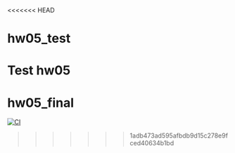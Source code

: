 <<<<<<< HEAD
# hw05_test
Test hw05
=======
# hw05_final

[![CI](https://github.com/yandex-praktikum/hw05_final/actions/workflows/python-app.yml/badge.svg?branch=master)](https://github.com/yandex-praktikum/hw05_final/actions/workflows/python-app.yml)
>>>>>>> 1adb473ad595afbdb9d15c278e9fced40634b1bd
